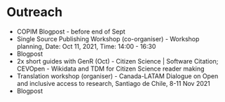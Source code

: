 # Outreach

 - COPIM Blogpost - before end of Sept
 - Single Source Publishing Workshop (co-organiser) - Workshop planning, Date: Oct 11, 2021, Time: 14:00 - 16:30
  - Blogpost 
 - 2x short guides with GenR (Oct) - Citizen Science | Software Citation; CEVOpen - Wikidata and TDM for Citizen Science reader making
 - Translation workshop (organiser) - Canada-LATAM Dialogue on Open and inclusive access to research, Santiago de Chile, 8-11 Nov 2021
  - Blogpost

 
